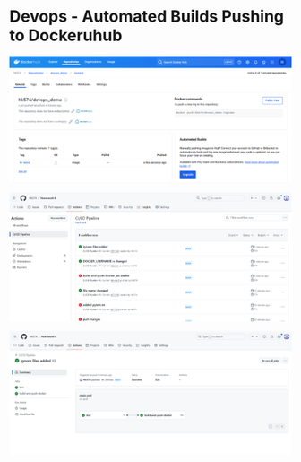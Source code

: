 # Devops - Automated Builds Pushing to Dockeruhub 

![alt text](images/dockerhub.png)

![alt text](images/github_actions.png)

![alt text](images/job_stages.png)
